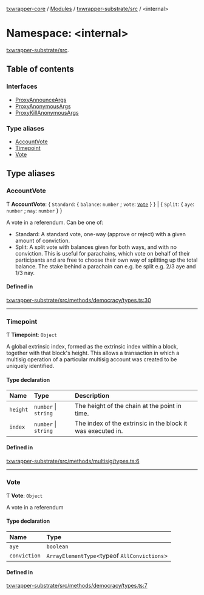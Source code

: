 [txwrapper-core](../README.md) / [Modules](../modules.md) / [txwrapper-substrate/src](txwrapper_substrate_src.md) / <internal\>

# Namespace: <internal\>

[txwrapper-substrate/src](txwrapper_substrate_src.md).<internal>

## Table of contents

### Interfaces

- [ProxyAnnounceArgs](../interfaces/txwrapper_substrate_src._internal_.ProxyAnnounceArgs.md)
- [ProxyAnonymousArgs](../interfaces/txwrapper_substrate_src._internal_.ProxyAnonymousArgs.md)
- [ProxyKillAnonymousArgs](../interfaces/txwrapper_substrate_src._internal_.ProxyKillAnonymousArgs.md)

### Type aliases

- [AccountVote](txwrapper_substrate_src._internal_.md#accountvote)
- [Timepoint](txwrapper_substrate_src._internal_.md#timepoint)
- [Vote](txwrapper_substrate_src._internal_.md#vote)

## Type aliases

### AccountVote

Ƭ **AccountVote**: { `Standard`: { `balance`: `number` ; `vote`: [`Vote`](txwrapper_substrate_src._internal_.md#vote)  }  } \| { `Split`: { `aye`: `number` ; `nay`: `number`  }  }

A vote in a referendum. Can be one of:
- Standard: A standard vote, one-way (approve or reject) with a given amount
of conviction.
- Split: A split vote with balances given for both ways, and with no
conviction. This is useful for parachains, which vote on behalf of their
participants and are free to choose their own way of splitting up the total
balance. The stake behind a parachain can e.g. be split e.g. 2/3 aye and
1/3 nay.

#### Defined in

[txwrapper-substrate/src/methods/democracy/types.ts:30](https://github.com/paritytech/txwrapper-core/blob/6c32f05/packages/txwrapper-substrate/src/methods/democracy/types.ts#L30)

___

### Timepoint

Ƭ **Timepoint**: `Object`

A global extrinsic index, formed as the extrinsic index within a block, together with that
block's height. This allows a transaction in which a multisig operation of a particular
multisig account was created to be uniquely identified.

#### Type declaration

| Name | Type | Description |
| :------ | :------ | :------ |
| `height` | `number` \| `string` | The height of the chain at the point in time. |
| `index` | `number` \| `string` | The index of the extrinsic in the block it was executed in. |

#### Defined in

[txwrapper-substrate/src/methods/multisig/types.ts:6](https://github.com/paritytech/txwrapper-core/blob/6c32f05/packages/txwrapper-substrate/src/methods/multisig/types.ts#L6)

___

### Vote

Ƭ **Vote**: `Object`

A vote in a referendum

#### Type declaration

| Name | Type |
| :------ | :------ |
| `aye` | `boolean` |
| `conviction` | `ArrayElementType`<typeof `AllConvictions`\> |

#### Defined in

[txwrapper-substrate/src/methods/democracy/types.ts:7](https://github.com/paritytech/txwrapper-core/blob/6c32f05/packages/txwrapper-substrate/src/methods/democracy/types.ts#L7)

